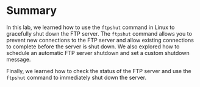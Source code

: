 # Summary

In this lab, we learned how to use the `ftpshut` command in Linux to gracefully shut down the FTP server. The `ftpshut` command allows you to prevent new connections to the FTP server and allow existing connections to complete before the server is shut down. We also explored how to schedule an automatic FTP server shutdown and set a custom shutdown message.

Finally, we learned how to check the status of the FTP server and use the `ftpshut` command to immediately shut down the server.
